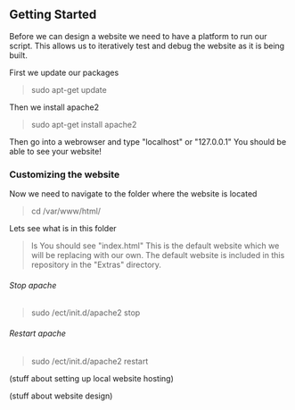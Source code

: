 ## Getting Started

Before we can design a website we need to have a platform to run our script. This allows us to iteratively test and debug the website as it is being built.

First we update our packages
>sudo apt-get update

Then we install apache2
>sudo apt-get install apache2

Then go into a webrowser and type "localhost" or "127.0.0.1"
You should be able to see your website!

### Customizing the website
Now we need to navigate to the folder where the website is located
>cd /var/www/html/

Lets see what is in this folder
>ls
You should see "index.html"
This is the default website which we will be replacing with our own. The default website is included in this repository in the "Extras" directory.

###### Stop apache
>sudo /ect/init.d/apache2 stop

###### Restart apache
>sudo /ect/init.d/apache2 restart

(stuff about setting up local website hosting)

(stuff about website design)


